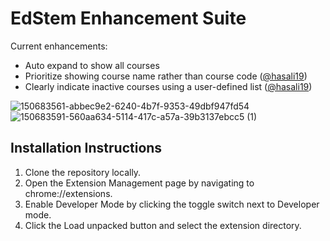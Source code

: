 # EdStem Enhancement Suite

Current enhancements:
 - Auto expand to show all courses
 - Prioritize showing course name rather than course code ([@hasali19](https://github.com/hasali19))
 - Clearly indicate inactive courses using a user-defined list ([@hasali19](https://github.com/hasali19))

![150683561-abbec9e2-6240-4b7f-9353-49dbf947fd54](https://user-images.githubusercontent.com/46976109/150685276-a87efb55-cb09-4014-a1a9-48956b1f1031.png) 
![150683591-560aa634-5114-417c-a57a-39b3137ebcc5 (1)](https://user-images.githubusercontent.com/46976109/150685411-eb31a88a-4973-417b-9a74-22d1452ce2a8.png)


## Installation Instructions


1. Clone the repository locally.
2. Open the Extension Management page by navigating to chrome://extensions.
3. Enable Developer Mode by clicking the toggle switch next to Developer mode.
4. Click the Load unpacked button and select the extension directory.
